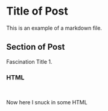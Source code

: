 
<!--- Fascination Title 1 -->

# Title of Post
This is an example of a markdown file.  

## Section of Post
Fascination Title 1.

### HTML
<br>
<div>
  <p>Now here I snuck in some HTML</p>
</div>
